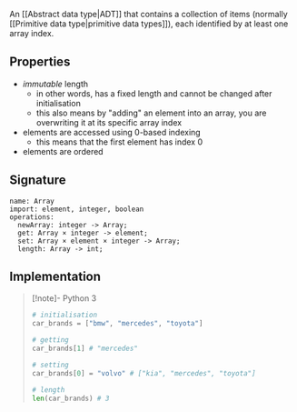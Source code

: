 An [[Abstract data type|ADT]] that contains a collection of items (normally [[Primitive data type|primitive data types]]), each identified by at least one array index. 
## Properties
- *immutable* length
	- in other words, has a fixed length and cannot be changed after initialisation
	- this also means by "adding" an element into an array, you are overwriting it at its specific array index
- elements are accessed using 0-based indexing
	- this means that the first element has index 0
- elements are ordered
## Signature
```
name: Array
import: element, integer, boolean
operations:
  newArray: integer -> Array;
  get: Array × integer -> element;
  set: Array × element × integer -> Array;
  length: Array -> int;
```
## Implementation
> [!note]- Python 3
> ```python
> # initialisation
> car_brands = ["bmw", "mercedes", "toyota"]
> 
> # getting
> car_brands[1] # "mercedes"
> 
> # setting
> car_brands[0] = "volvo" # ["kia", "mercedes", "toyota"]
> 
> # length
> len(car_brands) # 3
> ```

